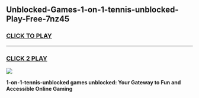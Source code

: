 
## Unblocked-Games-1-on-1-tennis-unblocked-Play-Free-7nz45
<h3>
<a href="https://premium76.site?title=1-on-1-tennis-unblocked&ref=18A1">CLICK TO PLAY</a></h3>
<hr>

<h3>
<a href="https://premium76.site?title=1-on-1-tennis-unblocked&ref=18A1">CLICK 2 PLAY</a>
  
</h3>

<a href="https://premium76.site?title=1-on-1-tennis-unblocked&ref=18A1"><img src="https://clearcache.store/games.png"></a>


**1-on-1-tennis-unblocked games unblocked: Your Gateway to Fun and Accessible Online Gaming**
